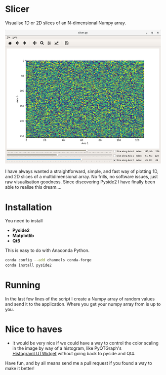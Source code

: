# Slicer
Visualise 1D or 2D slices of an N-dimensional Numpy array.

![slicer](screenshot.png)

I have always wanted a straightforward, simple, and fast way of plotting 1D, and 2D slices of a multidimensional array. No frills, no software issues, just raw visualisation goodness. Since discovering Pyside2 I have finally been able to realise this dream....

# Installation

You need to install 

* **Pyside2**
* **Matplotlib**
* **Qt5**

This is easy to do with Anaconda Python.

```bash
conda config --add channels conda-forge
conda install pyside2
```

# Running

In the last few lines of the script I create a Numpy array of random values and send it to the application. Where you get your numpy array from is up to you.

# Nice to haves

* It would be very nice if we could have a way to control the color scaling in the image by way of a histogram, like PyQTGraph's [HistogramLUTWidget](http://www.pyqtgraph.org/documentation/widgets/histogramlutwidget.html) without going back to pyside and Qt4.

Have fun, and by all means send me a pull request if you found a way to make it better!

